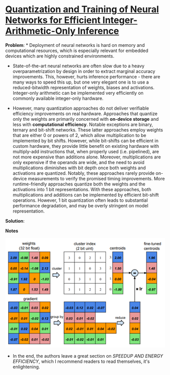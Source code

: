 # [Quantization and Training of Neural Networks for Efficient Integer-Arithmetic-Only Inference](https://arxiv.org/pdf/1712.05877.pdf)

**Problem**: * Deployment of neural networks is hard on memory and computational resources, which is especially relevant for embedded devices which are highly constrained environments. 
* State-of-the-art neural networks are often slow due to a heavy overparametrization by design in order to extract
marginal accuracy improvements. This, however, hurts inference performance - there are many ways to speed this up, but one very elegant one is to use a reduced-bitwidth representation of weights, biases and activations.
Integer-only arithmetic can be implemented very efficiently on commonly available integer-only hardware. 

* However, many quantization approaches do not deliver verifiable efficiency improvements on real hardware. Approaches that quantize only the weights are
primarily concerned with **on-device storage** and less with
**computational efficiency**. Notable exceptions are binary, ternary and bit-shift networks. These latter
approaches employ weights that are either 0 or powers of
2, which allow multiplication to be implemented by bit
shifts. However, while bit-shifts can be efficient in custom hardware, they provide little benefit on existing hardware with multiply-add instructions that, when properly
used (i.e. pipelined), are not more expensive than additions alone. Moreover, multiplications are only expensive
if the operands are wide, and the need to avoid multiplications diminishes with bit depth once both weights and activations are quantized. Notably, these approaches rarely provide on-device measurements to verify the promised timing
improvements. More runtime-friendly approaches quantize
both the weights and the activations into 1 bit representations. With these approaches, both multiplications and additions can be implemented by efficient bit-shift operations. However, 1 bit quantization often leads to substantial performance degradation, and may
be overly stringent on model representation. 

**Solution**:

**Notes**

![Attribution preservation](../images/weight_sharing.png)

* In the end, the authors leave a great section on *SPEEDUP AND ENERGY EFFICIENCY*, which I recommend readers to read themselves, it's enlightening.

